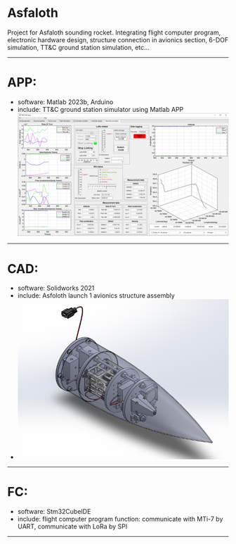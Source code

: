 # Asfaloth
Project for Asfaloth sounding rocket. Integrating flight computer program, electronic hardware design, structure connection in avionics section, 6-DOF simulation, TT&amp;C ground station simulation, etc...

---
# APP: 
   - software: Matlab 2023b, Arduino
   - include: TT&C ground station simulator using Matlab APP
    ![image](https://github.com/NYCUAlex/Asfoloth/blob/main/TT_C%20ground%20station%20sim.png) 
---
# CAD:
   - software: Solidworks 2021
   - include: Asfoloth launch 1 avionics structure assembly
   - ![image](https://github.com/NYCUAlex/Asfoloth/blob/main/avionics%20final%20CAD.png)
---
# FC:
   - software: Stm32CubeIDE
   - include: flight computer program
	function: communicate with MTi-7 by UART, communicate with LoRa by SPI
---
